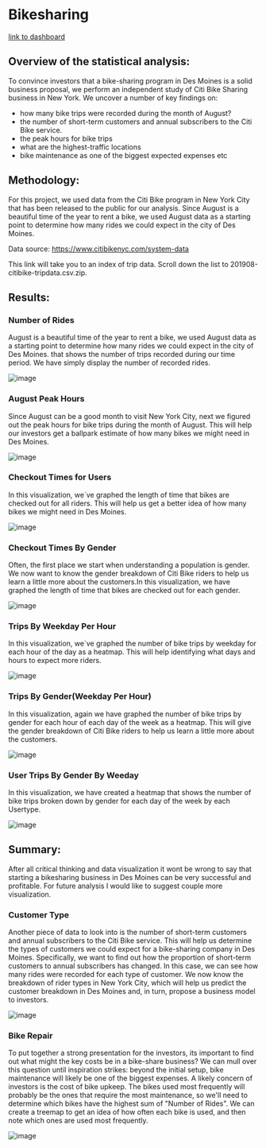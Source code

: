 # Bikesharing

[link to dashboard](https://public.tableau.com/app/profile/shahla.ahmed/viz/Challenge14-VisualizationsfortheTripAnalysis/NYCStory?publish=yes)



## Overview of the statistical analysis:

To convince investors that a bike-sharing program in Des Moines is a solid business proposal, we perform an independent study of Citi Bike Sharing business in New York. We uncover a number of key findings on: 

* how many bike trips were recorded during the month of August? 
* the number of short-term customers and annual subscribers to the Citi Bike service. 
* the peak hours for bike trips 
* what are the highest-traffic locations 
* bike maintenance as one of the biggest expected expenses 
etc

## Methodology:

For this project, we used data from the Citi Bike program in New York City that has been released to the public for our analysis. Since August is a beautiful time of the year to rent a bike, we used August data as a starting point to determine how many rides we could expect in the city of Des Moines. 
  
Data source: https://www.citibikenyc.com/system-data 

This link will take you to an index of trip data. Scroll down the list to 201908-citibike-tripdata.csv.zip.

## Results:
### Number of Rides
August is a beautiful time of the year to rent a bike, we used August data as a starting point to determine how many rides we could expect in the city of Des Moines.
that shows the number of trips recorded during our time period. We have simply display the number of recorded rides.


![image](https://user-images.githubusercontent.com/105535250/193975015-046b8cec-829b-4e99-91b2-21370d29daca.png)

### August Peak Hours
Since August can be a good month to visit New York City, next we figured out the peak hours for bike trips during the month of August. This will help our investors get a ballpark estimate of how many bikes we might need in Des Moines.

![image](https://user-images.githubusercontent.com/105535250/193975163-ad84af05-7a87-4060-a003-d2aca7071e73.png)

### Checkout Times for Users
In this visualization, we`ve graphed the length of time that bikes are checked out for all riders. This will help us get a better idea of how many bikes we might need in Des Moines.

![image](https://user-images.githubusercontent.com/105535250/193975268-de9acf58-5d9e-44e7-80e4-26e778c2c1c1.png)

### Checkout Times By Gender
Often, the first place we start when understanding a population is gender. We now want to know the gender breakdown of Citi Bike riders to help us learn a little more about the customers.In this visualization, we have graphed the length of time that bikes are checked out for each gender.

![image](https://user-images.githubusercontent.com/105535250/193975340-f777bab5-8f0c-4ca1-a72f-49b92db02380.png)

### Trips By Weekday Per Hour
In this visualization, we`ve graphed the number of bike trips by weekday for each hour of the day as a heatmap. This will help identifying what days and hours to expect more riders.

![image](https://user-images.githubusercontent.com/105535250/193975445-5390722c-1f0b-426f-9278-6c53442ba262.png)

### Trips By Gender(Weekday Per Hour)
In this visualization, again we have graphed the number of bike trips by gender for each hour of each day of the week as a heatmap. This will give the gender breakdown of Citi Bike riders to help us learn a little more about the customers.

![image](https://user-images.githubusercontent.com/105535250/193975583-e0b8dfaa-d861-4f9a-be06-8fd5fc1c4eb6.png)

### User Trips By Gender By Weeday
In this visualization, we have created a heatmap that shows the number of bike trips broken down by gender for each day of the week by each Usertype.

![image](https://user-images.githubusercontent.com/105535250/193975712-6c945b4a-e58d-4c71-b809-4f5daa906c2b.png)

## Summary:
After all critical thinking and data visualization it wont be wrong to say that starting a bikesharing business in Des Moines can be very successful and profitable.
For future analysis I would like to suggest couple more visualization.

### Customer Type
Another piece of data to look into is the number of short-term customers and annual subscribers to the Citi Bike service. This will help us determine the types of customers we could expect for a bike-sharing company in Des Moines. Specifically, we want to find out how the proportion of short-term customers to annual subscribers has changed.
In this case, we can see how many rides were recorded for each type of customer. We now know the breakdown of rider types in New York City, which will help us predict the customer breakdown in Des Moines and, in turn, propose a business model to investors.

![image](https://user-images.githubusercontent.com/105535250/193981293-875d07be-1f76-473d-a005-701ed59f417a.png)

### Bike Repair
To put together a strong presentation for the investors, its important to find out what might the key costs be in a bike-share business? We can mull over this question until inspiration strikes: beyond the initial setup, bike maintenance will likely be one of the biggest expenses. A likely concern of investors is the cost of bike upkeep. The bikes used most frequently will probably be the ones that require the most maintenance, so we'll need to determine which bikes have the highest sum of "Number of Rides". We can create a treemap to get an idea of how often each bike is used, and then note which ones are used most frequently.

![image](https://user-images.githubusercontent.com/105535250/193982426-224e87b0-df25-4000-8b2a-ea7187491274.png)
